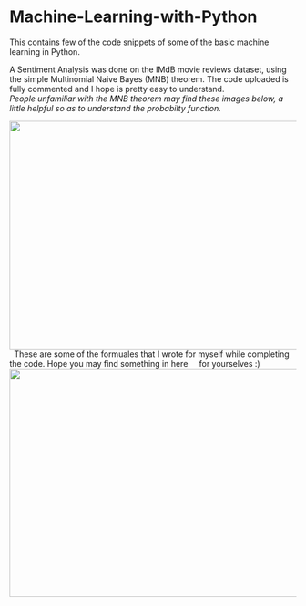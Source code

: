 # Machine-Learning-with-Python
This contains few of the code snippets of some of the basic machine learning in Python.

A Sentiment Analysis was done on the IMdB movie reviews dataset, using the simple Multinomial Naive Bayes (MNB) theorem.
The code uploaded is fully commented and I hope is pretty easy to understand. <br /> *People unfamiliar with the MNB theorem may find these images below, a little helpful so as to understand the probabilty function.*

<img src="https://user-images.githubusercontent.com/52134948/80127442-f5eee080-85b1-11ea-8b89-03419f52f71e.jpg" width="650" height="400" />
<br />
&nbsp These are some of the formuales that I wrote for myself while completing the code. Hope you may find something in here &nbsp &nbsp for yourselves :)
<br />
<img src="https://user-images.githubusercontent.com/52134948/80128400-3ac74700-85b3-11ea-94e3-7a3efa9bfc83.jpg" width="650" height="400" />
